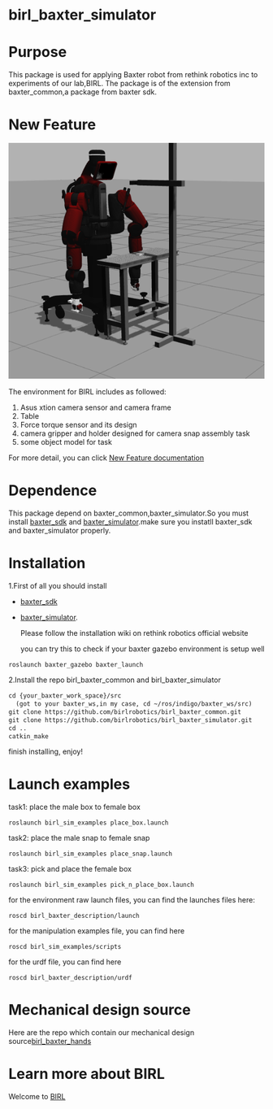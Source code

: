 # birl_baxter_simulator

# Purpose
This package is used for applying Baxter robot from rethink robotics inc to experiments of our lab,BIRL.
The package is of the extension from baxter_common,a package from baxter sdk.

# New Feature

![baxter](https://github.com/birlrobotics/birl_baxter_common/blob/master/media/baxter.png)

The environment for BIRL includes as followed:
  1.  Asus xtion camera sensor and camera frame
  2. Table
  3. Force torque sensor and its design
  4. camera gripper and holder designed for camera snap assembly task
  5. some object model for task

For more detail, you can click [New Feature documentation](https://github.com/birlrobotics/birl_baxter_common/wiki/New-Features-documentation)

# Dependence
This package depend on baxter_common,baxter_simulator.So you must install [baxter_sdk](http://sdk.rethinkrobotics.com/wiki/Workstation_Setup) and [baxter_simulator](http://sdk.rethinkrobotics.com/wiki/Simulator_Installation).make sure you instatll baxter_sdk and baxter_simulator properly.

# Installation
1.First of all you should install 
- [baxter_sdk](http://sdk.rethinkrobotics.com/wiki/Workstation_Setup) 
- [baxter_simulator](http://sdk.rethinkrobotics.com/wiki/Simulator_Installation).

  Please follow the installation wiki on rethink robotics official website  

  you can try this to check if your baxter gazebo environment is setup well
````
roslaunch baxter_gazebo baxter_launch 
```` 
 
2.Install the repo birl_baxter_common and birl_baxter_simulator
````
cd {your_baxter_work_space}/src 
  (got to your baxter_ws,in my case, cd ~/ros/indigo/baxter_ws/src)
git clone https://github.com/birlrobotics/birl_baxter_common.git
git clone https://github.com/birlrobotics/birl_baxter_simulator.git
cd ..
catkin_make
````
finish  installing, enjoy!

# Launch examples
task1: place the male box to female box
````
roslaunch birl_sim_examples place_box.launch
````

task2: place the male snap to female snap
````
roslaunch birl_sim_examples place_snap.launch
````

task3: pick and place the female box
````
roslaunch birl_sim_examples pick_n_place_box.launch
````


for the environment raw launch files, you can find the launches files here:
````
roscd birl_baxter_description/launch
````

for the manipulation examples file, you can find here
````
roscd birl_sim_examples/scripts
````

for the urdf file, you can find here
````
roscd birl_baxter_description/urdf
````

# Mechanical design source
Here are the repo which contain our mechanical design source[birl_baxter_hands](https://github.com/birlrobotics/birl_baxter_hands)

# Learn more about BIRL
Welcome to [BIRL](https://github.com/birlrobotics/birl_baxter/wiki)
